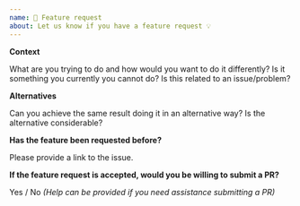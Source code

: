 ```yaml
---
name: 🚀 Feature request
about: Let us know if you have a feature request 💡
---
```


**Context**

What are you trying to do and how would you want to do it differently? Is it something you currently you cannot do? Is this related to an issue/problem?

**Alternatives**

Can you achieve the same result doing it in an alternative way? Is the alternative considerable?

**Has the feature been requested before?**

Please provide a link to the issue.

**If the feature request is accepted, would you be willing to submit a PR?**

Yes / No _(Help can be provided if you need assistance submitting a PR)_
